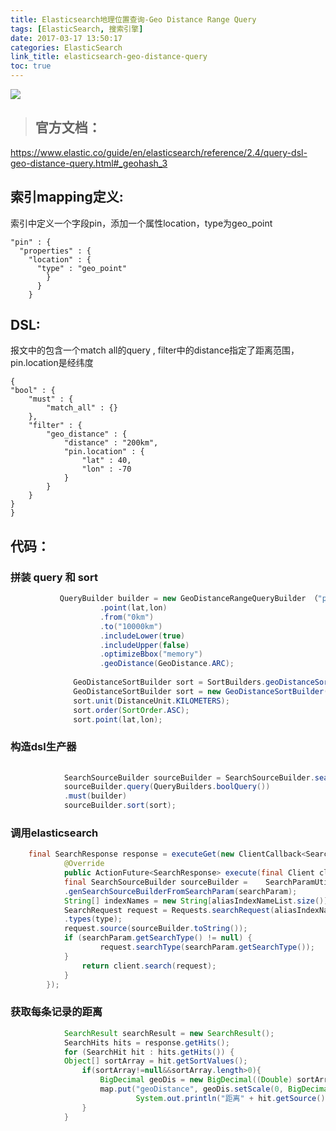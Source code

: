 ```yaml
---
title: Elasticsearch地理位置查询-Geo Distance Range Query
tags: [ElasticSearch, 搜索引擎]
date: 2017-03-17 13:50:17
categories: ElasticSearch
link_title: elasticsearch-geo-distance-query
toc: true
---
```

![](http://onxkn9cbz.bkt.clouddn.com/elasticsearch.png)
> ## 官方文档：
https://www.elastic.co/guide/en/elasticsearch/reference/2.4/query-dsl-geo-distance-query.html#_geohash_3



## 索引mapping定义:
索引中定义一个字段pin，添加一个属性location，type为geo_point

	"pin" : {
	  "properties" : {
	    "location" : {
	      "type" : "geo_point"
		    }
		  }
		}

<!-- more -->
## DSL:
报文中的包含一个match all的query  , filter中的distance指定了距离范围，pin.location是经纬度

	{
    "bool" : {
        "must" : {
            "match_all" : {}
        },
        "filter" : {
            "geo_distance" : {
                "distance" : "200km",
                "pin.location" : {
                    "lat" : 40,
                    "lon" : -70
                }
            }
        }
    }
	}



## 代码：
### 拼装 query 和 sort
```java
		   QueryBuilder builder = new GeoDistanceRangeQueryBuilder （"pin.location"） 
	                .point(lat,lon)
	                .from("0km")  
	                .to("10000km")  
	                .includeLower(true)  
	                .includeUpper(false)  
	                .optimizeBbox("memory")  
	                .geoDistance(GeoDistance.ARC);  
	 
	          GeoDistanceSortBuilder sort = SortBuilders.geoDistanceSort("location");  
	          GeoDistanceSortBuilder sort = new GeoDistanceSortBuilder("location");  
	          sort.unit(DistanceUnit.KILOMETERS); 
	          sort.order(SortOrder.ASC);  
	          sort.point(lat,lon); 
```

### 构造dsl生产器
```java
	
			SearchSourceBuilder sourceBuilder = SearchSourceBuilder.searchSource(); 
			sourceBuilder.query(QueryBuilders.boolQuery())			      
			.must(builder)
            sourceBuilder.sort(sort);
```

### 调用elasticsearch
```java
	final SearchResponse response = executeGet(new ClientCallback<SearchResponse>() {
            @Override
            public ActionFuture<SearchResponse> execute(final Client client) {
		    final SearchSourceBuilder sourceBuilder =    SearchParamUtils
		    .genSearchSourceBuilderFromSearchParam(searchParam);  
            String[] indexNames = new String[aliasIndexNameList.size()];
	        SearchRequest request = Requests.searchRequest(aliasIndexNameList.toArray(indexNames))
	        .types(type);
            request.source(sourceBuilder.toString());
            if (searchParam.getSearchType() != null) {
                    request.searchType(searchParam.getSearchType());
            }
                return client.search(request);
            }
        });
```
	      
	      


### 获取每条记录的距离
```java
			SearchResult searchResult = new SearchResult();
	        SearchHits hits = response.getHits();
	        for (SearchHit hit : hits.getHits()) {
	        Object[] sortArray = hit.getSortValues();
                if(sortArray!=null&&sortArray.length>0){
                    BigDecimal geoDis = new BigDecimal((Double) sortArray[sortArray.length-1]);
                    map.put("geoDistance", geoDis.setScale(0, BigDecimal.ROUND_HALF_DOWN));
                    		System.out.println("距离" + hit.getSource().get("geoDistance"));
                }
			}
			
```
